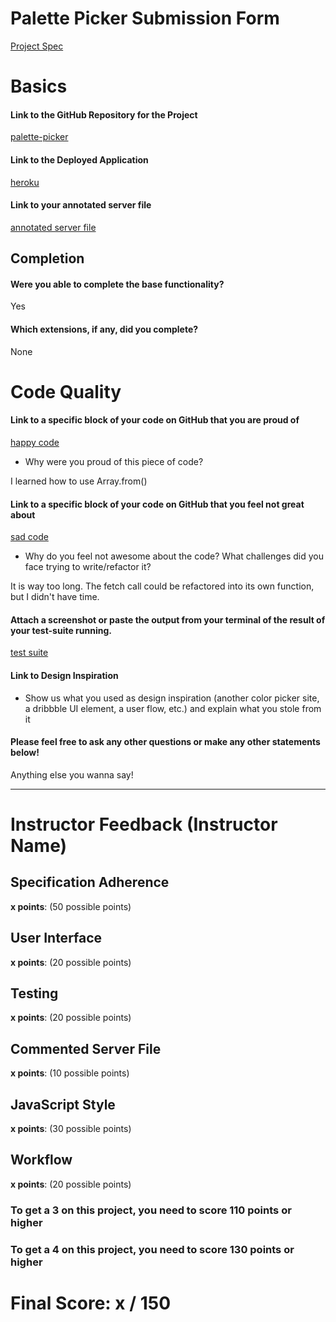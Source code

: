 # Palette Picker Submission Form

[Project Spec](http://frontend.turing.io/projects/palette-picker.html)

# Basics

#### Link to the GitHub Repository for the Project

[palette-picker](https://github.com/hmmChase/palette-picker)

#### Link to the Deployed Application

[heroku](https://hmm-palette-picker.herokuapp.com/)

#### Link to your annotated server file

[annotated server file](https://github.com/hmmChase/palette-picker/blob/master/server.js)

## Completion

#### Were you able to complete the base functionality?

Yes

#### Which extensions, if any, did you complete?

None

# Code Quality

#### Link to a specific block of your code on GitHub that you are proud of

[happy code](https://github.com/hmmChase/palette-picker/blob/master/public/scripts.js#L110-L123)

- Why were you proud of this piece of code?

I learned how to use Array.from()

#### Link to a specific block of your code on GitHub that you feel not great about

[sad code](https://github.com/hmmChase/palette-picker/blob/master/public/scripts.js#L180-L219)

- Why do you feel not awesome about the code? What challenges did you face trying to write/refactor it?

It is way too long. The fetch call could be refactored into its own function, but I didn't have time.

#### Attach a screenshot or paste the output from your terminal of the result of your test-suite running.

[test suite](https://raw.githubusercontent.com/hmmChase/palette-picker/master/public/images/tests.png)

#### Link to Design Inspiration

- Show us what you used as design inspiration (another color picker site, a dribbble UI element, a user flow, etc.) and explain what you stole from it

#### Please feel free to ask any other questions or make any other statements below!

Anything else you wanna say!

---

# Instructor Feedback (Instructor Name)

## Specification Adherence

**x points**: (50 possible points)

## User Interface

**x points**: (20 possible points)

## Testing

**x points**: (20 possible points)

## Commented Server File

**x points**: (10 possible points)

## JavaScript Style

**x points**: (30 possible points)

## Workflow

**x points**: (20 possible points)

### To get a 3 on this project, you need to score 110 points or higher

### To get a 4 on this project, you need to score 130 points or higher

# Final Score: x / 150
